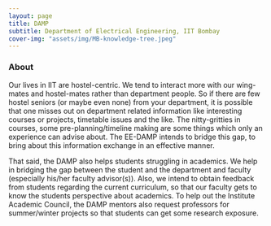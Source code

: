 ```yaml
---
layout: page
title: DAMP
subtitle: Department of Electrical Engineering, IIT Bombay
cover-img: "assets/img/MB-knowledge-tree.jpeg"
---
```


### About
Our lives in IIT are hostel-centric. We tend to interact more with our wing-mates and hostel-mates rather than department people. So if there are few hostel seniors (or maybe even none) from your department, it is possible that one misses out on department related information like interesting courses or projects, timetable issues and the like. The nitty-gritties in courses, some pre-planning/timeline making are some things which only an experience can advise about. The EE-DAMP intends to bridge this gap, to bring about this information exchange in an effective manner. 

That said, the DAMP also helps students struggling in academics. We help in bridging the gap between the student and the department and faculty (especially his/her faculty advisor(s)). Also, we intend to obtain feedback from students regarding the current curriculum, so that our faculty gets to know the students perspective about academics. To help out the Institute Academic Council, the DAMP mentors also request professors for summer/winter projects so that students can get some research exposure.

